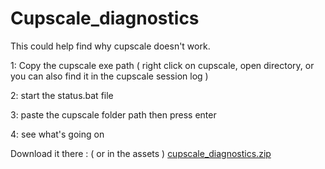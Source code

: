# Cupscale_diagnostics
This could help find why cupscale doesn't work.

1: Copy the cupscale exe path
( right click on cupscale, open directory, or you can also find it in the cupscale session log )

2: start the status.bat file 

3: paste the cupscale folder path then press enter

4: see what's going on

Download it there : ( or in the assets )
[cupscale_diagnostics.zip](https://github.com/pierro42/Cupscale_diagnostics/files/9439781/cupscale_diagnostics.zip)
